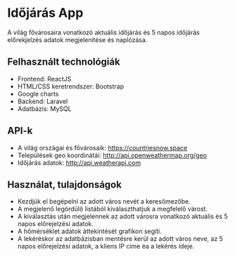 # Időjárás App

A világ fővárosaira vonatkozó aktuális időjárás és 5 napos időjárás előrekjelzés adatok megjelenítése és naplózása.

## Felhasznált technológiák

- Frontend: ReactJS
- HTML/CSS keretrendszer: Bootstrap
- Google charts
- Backend: Laravel
- Adatbázis: MySQL

## API-k

- A világ országai és fővárosaik: https://countriesnow.space
- Települések geo koordinátái: http://api.openweathermap.org/geo
- Időjárás adatok: http://api.weatherapi.com

## Használat, tulajdonságok

- Kezdjük el begépelni az adott város nevét a keresőmezőbe.
- A megjelenő legördülő listából kiválaszthatjuk a megfelelő várost.
- A kiválasztás után megjelennek az adott városra vonatkozó aktuális és 5 napos előrejelzési adatok.
- A hőmérséklet adatok áttekintését grafikon segíti.
- A lekéréskor az adatbázisban mentésre kerül az adott város neve, az 5 napos előrejelzési adatok, a kliens IP címe éa a lekérés ideje.


